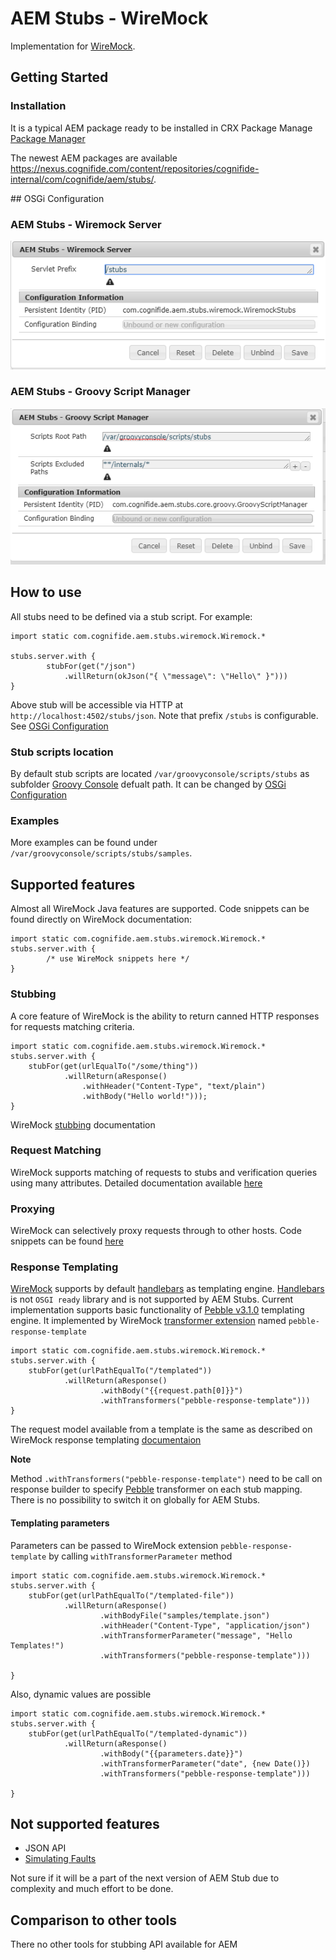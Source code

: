 # AEM Stubs - WireMock

Implementation for [WireMock](http://wiremock.org).

## Getting Started

### Installation

It is a typical AEM package ready to be installed in CRX Package Manage [Package Manager](https://docs.adobe.com/content/help/en/experience-manager-65/administering/contentmanagement/package-manager.html#installing-packages)

The newest AEM packages are available <https://nexus.cognifide.com/content/repositories/cognifide-internal/com/cognifide/aem/stubs/>. 


<a id="osgi-configuration"/>
## OSGi Configuration

### AEM Stubs - Wiremock Server 

![Cognifide logo](../docs/osgi-wiremock-server.png)

### AEM Stubs - Groovy Script Manager

![Cognifide logo](../docs/osgi-groovy-script-manager.png)

## How to use

All stubs need to be defined via a stub script. For example:

```
import static com.cognifide.aem.stubs.wiremock.Wiremock.*

stubs.server.with {
        stubFor(get("/json")
            .willReturn(okJson("{ \"message\": \"Hello\" }")))
}
```
Above stub will be accessible via HTTP at `http://localhost:4502/stubs/json`. Note that prefix `/stubs` is configurable. See [OSGi Configuration](osgi-configuration)

### Stub scripts location

By default stub scripts are located `/var/groovyconsole/scripts/stubs` as subfolder [Groovy Console](https://github.com/icfnext/aem-groovy-console) defualt path.
It can be changed by [OSGi Configuration](osgi-configuration) 

### Examples

More examples can be found under `/var/groovyconsole/scripts/stubs/samples`.

## Supported features

Almost all WireMock Java features are supported. Code snippets can be found directly on WireMock documentation:
```
import static com.cognifide.aem.stubs.wiremock.Wiremock.*
stubs.server.with {
        /* use WireMock snippets here */
}
```
 
### Stubbing

A core feature of WireMock is the ability to return canned HTTP responses for requests matching criteria.
```
import static com.cognifide.aem.stubs.wiremock.Wiremock.*
stubs.server.with {
    stubFor(get(urlEqualTo("/some/thing"))
            .willReturn(aResponse()
                .withHeader("Content-Type", "text/plain")
                .withBody("Hello world!")));
}
```
WireMock [stubbing](http://wiremock.org/docs/stubbing/) documentation

### Request Matching

WireMock supports matching of requests to stubs and verification queries using many attributes. Detailed documentation available [here](http://wiremock.org/docs/request-matching/) 

### Proxying

WireMock can selectively proxy requests through to other hosts. Code snippets can be found [here](http://wiremock.org/docs/proxying/)

### Response Templating
[WireMock](http://wiremock.org) supports by default [handlebars](http://handlebarsjs.com/) as templating engine.
[Handlebars](http://handlebarsjs.com/) is not `OSGI ready` library and is not supported by AEM Stubs.
Current implementation supports basic functionality of [Pebble v3.1.0](https://pebbletemplates.io/) templating engine.
It implemented by WireMock [transformer extension](http://wiremock.org/docs/extending-wiremock/) named `pebble-response-template`  
```
import static com.cognifide.aem.stubs.wiremock.Wiremock.*
stubs.server.with {
    stubFor(get(urlPathEqualTo("/templated"))
            .willReturn(aResponse()
                    .withBody("{{request.path[0]}}")
                    .withTransformers("pebble-response-template")))
}
```

The request model available from a template is the same as described on WireMock response templating [documentaion](http://wiremock.org/docs/response-templating/)
 
 
 __Note__ 
 
 Method `.withTransformers("pebble-response-template")` need to be call on response builder to specify  [Pebble](https://pebbletemplates.io/) transformer on each stub mapping.
There is no possibility to switch it on globally for AEM Stubs.


#### Templating parameters

Parameters can be passed to WireMock extension `pebble-response-template` by calling `withTransformerParameter` method

```
import static com.cognifide.aem.stubs.wiremock.Wiremock.*
stubs.server.with {
    stubFor(get(urlPathEqualTo("/templated-file"))
            .willReturn(aResponse()
                    .withBodyFile("samples/template.json")
                    .withHeader("Content-Type", "application/json")
                    .withTransformerParameter("message", "Hello Templates!")
                    .withTransformers("pebble-response-template")))

}
```

Also, dynamic values are possible

```
import static com.cognifide.aem.stubs.wiremock.Wiremock.*
stubs.server.with {
    stubFor(get(urlPathEqualTo("/templated-dynamic"))
            .willReturn(aResponse()
                    .withBody("{{parameters.date}}")
                    .withTransformerParameter("date", {new Date()})
                    .withTransformers("pebble-response-template")))

}
```

## Not supported features

 - JSON API 
 - [Simulating Faults](http://wiremock.org/docs/simulating-faults/)

Not sure if it will be a part of the next version of AEM Stub due to complexity and much effort to be done. 

## Comparison to other tools

There no other tools for stubbing API available for AEM
